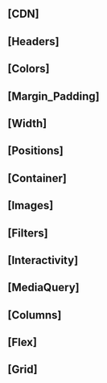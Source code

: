 ## [CDN]

## [Headers]

## [Colors]

## [Margin_Padding]

## [Width]

## [Positions]

## [Container]

## [Images]

## [Filters]

## [Interactivity]

## [MediaQuery]

## [Columns]

## [Flex]

## [Grid]